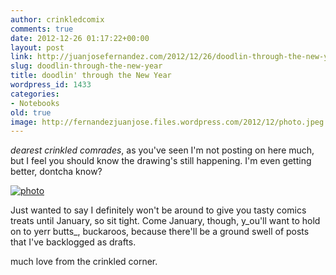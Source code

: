 ```yaml
---
author: crinkledcomix
comments: true
date: 2012-12-26 01:17:22+00:00
layout: post
link: http://juanjosefernandez.com/2012/12/26/doodlin-through-the-new-year/
slug: doodlin-through-the-new-year
title: doodlin' through the New Year
wordpress_id: 1433
categories:
- Notebooks
old: true
image: http://fernandezjuanjose.files.wordpress.com/2012/12/photo.jpeg
---
```


_dearest crinkled comrades_, as you've seen I'm not posting on here much, but I feel you should know the drawing's still happening. I'm even getting better, dontcha know?

[![photo](http://fernandezjuanjose.files.wordpress.com/2012/12/photo.jpeg)](http://fernandezjuanjose.files.wordpress.com/2012/12/photo.jpeg)

Just wanted to say I definitely won't be around to give you tasty comics treats until January, so sit tight. Come January, though, y_ou'll want to hold on to yerr butts_, buckaroos, because there'll be a ground swell of posts that I've backlogged as drafts.

much love from the crinkled corner.
